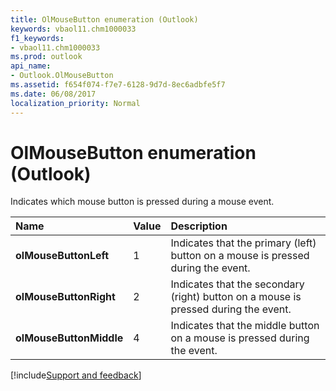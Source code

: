 ```yaml
---
title: OlMouseButton enumeration (Outlook)
keywords: vbaol11.chm1000033
f1_keywords:
- vbaol11.chm1000033
ms.prod: outlook
api_name:
- Outlook.OlMouseButton
ms.assetid: f654f074-f7e7-6128-9d7d-8ec6adbfe5f7
ms.date: 06/08/2017
localization_priority: Normal
---
```



# OlMouseButton enumeration (Outlook)

Indicates which mouse button is pressed during a mouse event.



|Name|Value|Description|
|:-----|:-----|:-----|
| **olMouseButtonLeft**|1|Indicates that the primary (left) button on a mouse is pressed during the event.|
| **olMouseButtonRight**|2|Indicates that the secondary (right) button on a mouse is pressed during the event.|
| **olMouseButtonMiddle**|4|Indicates that the middle button on a mouse is pressed during the event.|

[!include[Support and feedback](~/includes/feedback-boilerplate.md)]